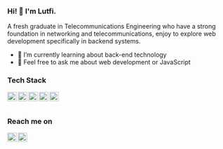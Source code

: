 ### Hi! 👋 I'm Lutfi.

A fresh graduate in Telecommunications Engineering who have a strong foundation in networking and telecommunications, enjoy to explore web development specifically in backend systems.

- 🌱 I’m currently learning about back-end technology
- 💬 Feel free to ask me about web development or JavaScript

### Tech Stack

<a href="#"><img align="left" alt="JavaScript" title="JavaScript" width="21px" src="https://upload.wikimedia.org/wikipedia/commons/9/99/Unofficial_JavaScript_logo_2.svg" /></a>
<a href="https://nodejs.org/"><img align="left" alt="NodeJS" title="NodeJS" width="21px" src="https://seeklogo.com/images/N/nodejs-logo-FBE122E377-seeklogo.com.png" /></a>
<a href="https://hapi.dev/"><img align="left" alt="Hapi" title="Hapi (NodeJS HTTP Framework)" width="21px" src="https://avatars.githubusercontent.com/u/3774533?s=200&v=4" /></a>
<a href="https://expressjs.com/"><img align="left" alt="ExpressJS" title="ExpressJS" width="21px" src="https://adware-technologies.s3.amazonaws.com/uploads/technology/thumbnail/20/express-js.png" /></a>
<a href="https://www.mongodb.com/"><img align="left" alt="MongoDB" title="MongoDB" width="21px" src="https://images.contentstack.io/v3/assets/blt7151619cb9560896/blta30d0168850404a8/65fda6758f44440029c3a12a/la1a1agcxt7ppntea-logo-marks.svg" /></a>
<br>
<br>

### Reach me on

<a href="https://linkedin.com/in/lutfi-razan/"><img align="left" alt="Linkedin" title="Linkedin" width="21px" src="https://cdn1.iconfinder.com/data/icons/logotypes/32/circle-linkedin-512.png" /></a>
<a href="https://mail.google.com/mail/?view=cm&fs=1&to=lutfirazan@gmail.com"><img align="left" alt="Gmail" title="Gmail" width="21px" src="https://upload.wikimedia.org/wikipedia/commons/thumb/7/7e/Gmail_icon_%282020%29.svg/1200px-Gmail_icon_%282020%29.svg.png" /></a>
